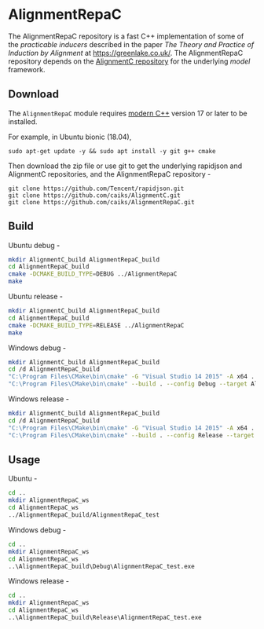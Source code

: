 # AlignmentRepaC

The AlignmentRepaC repository is a fast C++ implementation of some of the *practicable inducers* described in the paper *The Theory and Practice of Induction by Alignment* at https://greenlake.co.uk/. The AlignmentRepaC repository depends on the [AlignmentC repository](https://github.com/caiks/AlignmentC) for the underlying *model* framework. 

## Download

The `AlignmentRepaC` module requires [modern C++](https://en.cppreference.com/w/) version 17 or later to be installed.

For example, in Ubuntu bionic (18.04),
```
sudo apt-get update -y && sudo apt install -y git g++ cmake

```
Then download the zip file or use git to get the underlying rapidjson and AlignmentC repositories, and the AlignmentRepaC repository -
```
git clone https://github.com/Tencent/rapidjson.git
git clone https://github.com/caiks/AlignmentC.git
git clone https://github.com/caiks/AlignmentRepaC.git

```

## Build

Ubuntu debug -
```sh
mkdir AlignmentC_build AlignmentRepaC_build
cd AlignmentRepaC_build
cmake -DCMAKE_BUILD_TYPE=DEBUG ../AlignmentRepaC
make

```
Ubuntu release -
```sh
mkdir AlignmentC_build AlignmentRepaC_build
cd AlignmentRepaC_build
cmake -DCMAKE_BUILD_TYPE=RELEASE ../AlignmentRepaC
make

```
Windows debug -
```sh
mkdir AlignmentC_build AlignmentRepaC_build
cd /d AlignmentRepaC_build
"C:\Program Files\CMake\bin\cmake" -G "Visual Studio 14 2015" -A x64 ../AlignmentRepaC
"C:\Program Files\CMake\bin\cmake" --build . --config Debug --target AlignmentRepaC_test

```
Windows release -
```sh
mkdir AlignmentC_build AlignmentRepaC_build
cd /d AlignmentRepaC_build
"C:\Program Files\CMake\bin\cmake" -G "Visual Studio 14 2015" -A x64 ../AlignmentRepaC
"C:\Program Files\CMake\bin\cmake" --build . --config Release --target AlignmentRepaC_test

```

## Usage

Ubuntu -
```sh
cd ..
mkdir AlignmentRepaC_ws
cd AlignmentRepaC_ws
../AlignmentRepaC_build/AlignmentRepaC_test 

```
Windows debug -
```sh
cd ..
mkdir AlignmentRepaC_ws
cd AlignmentRepaC_ws
..\AlignmentRepaC_build\Debug\AlignmentRepaC_test.exe

```
Windows release -
```sh
cd ..
mkdir AlignmentRepaC_ws
cd AlignmentRepaC_ws
..\AlignmentRepaC_build\Release\AlignmentRepaC_test.exe 

```
